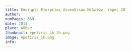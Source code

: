 ```yaml
---
title: Επετηρίς Εταιρείας Λευκαδικών Μελετών, τόμος ΙΒ΄
author: 
numPages: 669
date: 2013
place: Αθήνα
thumbnail: epetiris_ib-th.png
image: epetiris_ib.png
info: 
---
```

